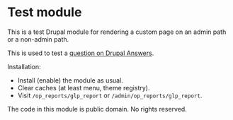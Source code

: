 # Test module

This is a test Drupal module for rendering a custom page on an admin path or a non-admin path.

This is used to test a
[question on Drupal Answers](http://drupal.stackexchange.com/questions/222525/d7-custom-module-pages-not-rendering-when-added-to-admin-menu).

Installation:

- Install (enable) the module as usual.
- Clear caches (at least menu, theme registry).
- Visit `/op_reports/glp_report` or `/admin/op_reports/glp_report`.

The code in this module is public domain.  No rights reserved.
